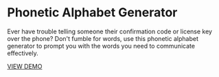 # Phonetic Alphabet Generator
Ever have trouble telling someone their confirmation code or license key over the phone? Don't fumble for words, use this phonetic alphabet generator to prompt you with the words you need to communicate effectively.

[VIEW DEMO](https://phonetic-alphabet-289af.firebaseapp.com/)
